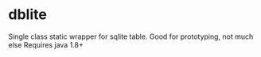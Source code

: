 # dblite
Single class static wrapper for sqlite table.  Good for prototyping, not much else
Requires java 1.8+
